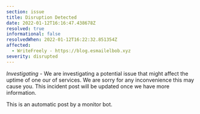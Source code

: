 ```yaml
---
section: issue
title: Disruption Detected
date: 2022-01-12T16:16:47.438678Z
resolved: true
informational: false
resolvedWhen: 2022-01-12T16:22:32.851354Z
affected:
  - WriteFreely - https://blog.esmailelbob.xyz
severity: disrupted
---
```

*Investigating* - We are investigating a potential issue that might affect the uptime of one our of services. We are sorry for any inconvenience this may cause you. This incident post will be updated once we have more information.

This is an automatic post by a monitor bot.
        